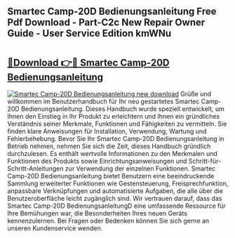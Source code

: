 ## Smartec Camp-20D Bedienungsanleitung Free Pdf Download - Part-C2c New Repair Owner Guide - User Service Edition kmWNu

# <h2><a href="http://df4u9d.blite.top/?on=Smartec+Camp-20D+Bedienungsanleitung">🔗Download 👉🔴 Smartec Camp-20D Bedienungsanleitung</a></h2>

[![Smartec Camp-20D Bedienungsanleitung new download](https://i.imgur.com/lujVjoI.png)](http://df4u9d.blite.top/?on=Smartec+Camp-20D+Bedienungsanleitung)
Grüße und willkommen im Benutzerhandbuch für Ihr neu gestartetes Smartec Camp-20D Bedienungsanleitung. Dieses Handbuch wurde speziell entwickelt, um Ihnen den Einstieg in Ihr Produkt zu erleichtern und Ihnen ein gründliches Verständnis seiner Merkmale, Funktionen und Fähigkeiten zu vermitteln. Sie finden klare Anweisungen für Installation, Verwendung, Wartung und Fehlerbehebung. Bevor Sie Ihr Smartec Camp-20D Bedienungsanleitung in Betrieb nehmen, nehmen Sie sich die Zeit, dieses Handbuch gründlich durchzulesen. Es enthält wertvolle Informationen zu den Merkmalen und Funktionen des Produkts sowie Einrichtungsanweisungen und Schritt-für-Schritt-Anleitungen zur Verwendung der einzelnen Funktionen. Smartec Camp-20D Bedienungsanleitung bietet Benutzern eine beeindruckende Sammlung erweiterter Funktionen wie Gestensteuerung, Freisprechfunktion, anpassbare Verknüpfungen und automatisierte Aufgaben, die alle über die Benutzeroberfläche leicht zugänglich sind. Wir vertrauen darauf, dass das Smartec Camp-20D BedienungsanleitungD eine umfassende Ressource für Ihre Bemühungen war, die Besonderheiten Ihres neuen Geräts kennenzulernen. Bei Fragen oder Bedenken können Sie sich gerne an unseren Kundenservice wenden.
